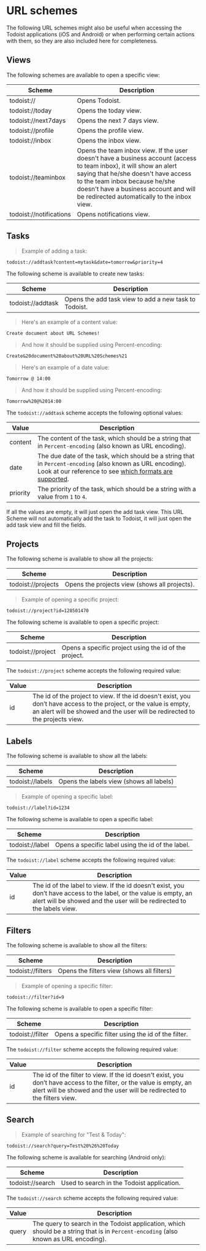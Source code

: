 # URL schemes

The following URL schemes might also be useful when accessing the Todoist applications (iOS and Android) or when performing certain actions with them, so they are also included here for completeness.

## Views

The following schemes are available to open a specific view:

Scheme | Description
------ | -----------
todoist:// | Opens Todoist.
todoist://today | Opens the today view.
todoist://next7days | Opens the next 7 days view.
todoist://profile | Opens the profile view.
todoist://inbox | Opens the inbox view.
todoist://teaminbox | Opens the team inbox view. If the user doesn't have a business account (access to team inbox), it will show an alert saying that he/she doesn't have access to the team inbox because he/she doesn't have a business account and will be redirected automatically to the inbox view.
todoist://notifications | Opens notifications view.

## Tasks

> Example of adding a task:

```text
todoist://addtask?content=mytask&date=tomorrow&priority=4
```

The following scheme is available to create new tasks:

Scheme | Description
------ | -----------
todoist://addtask | Opens the add task view to add a new task to Todoist.

> Here's an example of a content value:

```text
Create document about URL Schemes!
```

> And how it should be supplied using Percent-encoding:

```text
Create&20document%20about%20URL%20Schemes%21
```

> Here's an example of a date value:

```text
Tomorrow @ 14:00
```

> And how it should be supplied using Percent-encoding:

```text
Tomorrow%20@%2014:00
```

The `todoist://addtask` scheme accepts the following optional values:

Value | Description
----  | -----------
content | The content of the task, which should be a string that in `Percent-encoding` (also known as URL encoding).
date | The due date of the task, which should be a string that in `Percent-encoding` (also known as URL encoding). Look at our reference to see [which formats are supported](https://todoist.com/Help/DatesTimes).
priority | The priority of the task, which should be a string with a value from `1` to `4`.

If all the values are empty, it will just open the add task view. This URL Scheme will not automatically add the task to Todoist, it will just open the add task view and fill the fields.

## Projects

The following scheme is available to show all the projects:

Scheme | Description
------ | -----------
todoist://projects | Opens the projects view (shows all projects).

> Example of opening a specific project:

```text
todoist://project?id=128501470
```

The following scheme is available to open a specific project:

Scheme | Description
------ | -----------
todoist://project | Opens a specific project using the id of the project.

The `todoist://project` scheme accepts the following required value:

Value | Description
----  | -----------
id | The id of the project to view. If the id doesn't exist, you don’t have access to the project, or the value is empty, an alert will be showed and the user will be redirected to the projects view.

## Labels

The following scheme is available to show all the labels:

Scheme | Description
------ | -----------
todoist://labels | Opens the labels view (shows all labels)

> Example of opening a specific label:

```text
todoist://label?id=1234
```

The following scheme is available to open a specific label:

Scheme | Description
------ | -----------
todoist://label | Opens a specific label using the id of the label.

The `todoist://label` scheme accepts the following required value:

Value | Description
----  | -----------
id | The id of the label to view. If the id doesn't exist, you don’t have access to the label, or the value is empty, an alert will be showed and the user will be redirected to the labels view.

## Filters

The following scheme is available to show all the filters:

Scheme | Description
------ | -----------
todoist://filters | Opens the filters view (shows all filters)

> Example of opening a specific filter:

```text
todoist://filter?id=9
```

The following scheme is available to open a specific filter:

Scheme | Description
------ | -----------
todoist://filter | Opens a specific filter using the id of the filter.

The `todoist://filter` scheme accepts the following required value:

Value | Description
----  | -----------
id | The id of the filter to view. If the id doesn't exist, you don’t have access to the filter, or the value is empty, an alert will be showed and the user will be redirected to the filters view.


## Search

> Example of searching for "Test & Today":

```text
todoist://search?query=Test%20%26%20Today
```

The following scheme is available for searching (Android only):

Scheme | Description
------ | -----------
todoist://search | Used to search in the Todoist application.

The `todoist://search` scheme accepts the following required value:

Value | Description
----  | -----------
query | The query to search in the Todoist application, which should be a string that is in `Percent-encoding` (also known as URL encoding).
